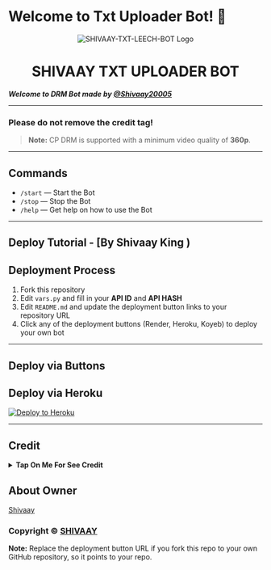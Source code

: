 # Welcome to **Txt Uploader Bot**! 👋

<p align="center">
  <img src="https://files.catbox.moe/5csii6.jpg" alt="SHIVAAY-TXT-LEECH-BOT Logo">
</p>
<h1 align="center">
  SHIVAAY TXT UPLOADER BOT
</h1>


***Welcome to DRM Bot made by [@Shivaay20005](https://t.me/Shivaay20005)***

---

### **Please do not remove the credit tag!**

> **Note:** CP DRM is supported with a minimum video quality of **360p**.

---

## Commands

- `/start` — Start the Bot  
- `/stop` — Stop the Bot  
- `/help` — Get help on how to use the Bot

---
## Deploy Tutorial - [By Shivaay King )


## Deployment Process

1. Fork this repository  
2. Edit `vars.py` and fill in your **API ID** and **API HASH**  
3. Edit `README.md` and update the deployment button links to your repository URL  
4. Click any of the deployment buttons (Render, Heroku, Koyeb) to deploy your own bot  

---

## Deploy via Buttons

## Deploy via Heroku

[![Deploy to Heroku](https://www.herokucdn.com/deploy/button.svg)](https://heroku.com/deploy?template=https://github.com/Shivaay20005/saini-txt-direct)

---



## Credit

<b><details><summary>Tap On Me For See Credit</summary>

💝 Credit Goes To [SHIVAAY](https://telegram.me/Shivaay20005) So Don't Forgot To Give Credit

💖 And Thank You So Much To All Who Help In This Journey 💕

Copyright ©️ [Shivaay](https://telegram.me/Shivaay20005)

</b>
</details>

## About Owner 
 [Shivaay](https://telegram.me/Shivaay20005)

</details>


### Copyright ©️ [SHIVAAY]()



**Note:** Replace the deployment button URL if you fork this repo to your own GitHub repository, so it points to your repo.
